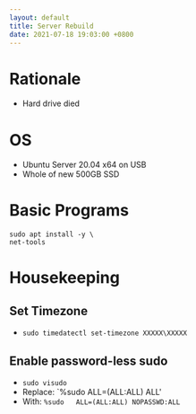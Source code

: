 ```yaml
---
layout: default
title: Server Rebuild
date: 2021-07-18 19:03:00 +0800
---
```


# Rationale
- Hard drive died

# OS
- Ubuntu Server 20.04 x64 on USB
- Whole of new 500GB SSD

# Basic Programs
```
sudo apt install -y \
net-tools
```
# Housekeeping
## Set Timezone
- `sudo timedatectl set-timezone XXXXX\XXXXX`
## Enable password-less sudo
- `sudo visudo`
- Replace: `%sudo   ALL=(ALL:ALL) ALL'
- With: `%sudo   ALL=(ALL:ALL) NOPASSWD:ALL`
